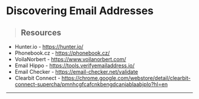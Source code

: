 # Discovering Email Addresses

> ## **Resources**

- Hunter.io - https://hunter.io/
- Phonebook.cz - https://phonebook.cz/
- VoilaNorbert - https://www.voilanorbert.com/
- Email Hippo - https://tools.verifyemailaddress.io/
- Email Checker - https://email-checker.net/validate
- Clearbit Connect - https://chrome.google.com/webstore/detail/clearbit-connect-supercha/pmnhcgfcafcnkbengdcanjablaabjplo?hl=en

---

